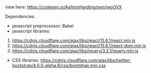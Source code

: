 view here: https://codepen.io/AshtonHarding/pen/jwoOVX

Dependencies:

* javascript preprocessor: Babel
* javascript libraries:
1. https://cdnjs.cloudflare.com/ajax/libs/react/15.6.1/react.min.js
2. https://cdnjs.cloudflare.com/ajax/libs/react/15.6.1/react-dom.min.js
3. https://cdnjs.cloudflare.com/ajax/libs/jquery/3.2.1/jquery.min.js


* CSS libraries: https://cdnjs.cloudflare.com/ajax/libs/twitter-bootstrap/4.0.0-alpha.6/css/bootstrap.min.css
